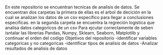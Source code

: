 En este repositorio se encuentran tecnicas de analisis de datos. 
Se encuentran dos carpetas la primera de ellas es el arbol de decición en la cual se analizan los datos de un csv especifico para llegar a conclusiones especificas.
en la segunda carpeta se encuentra la regreción logistica que analisa datos categoricos de un csv
Para ejcutar correctamente de seben isntalar las librerias Pandas, Numpy, Sklearn, Seaborn, Matplotlib y continuar el orden del codigo 
Objetivos del repositorio
  -identificar variables categoricas y no categoricas
  -identificar tipos de analisis de datos 
  -Analizar resultados de analisis de datos 
